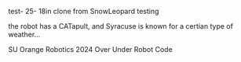 test- 25- 18in
clone from SnowLeopard testing

the robot has a CATapult, and Syracuse is known for a certian type of weather...

SU Orange Robotics 2024 Over Under Robot Code
